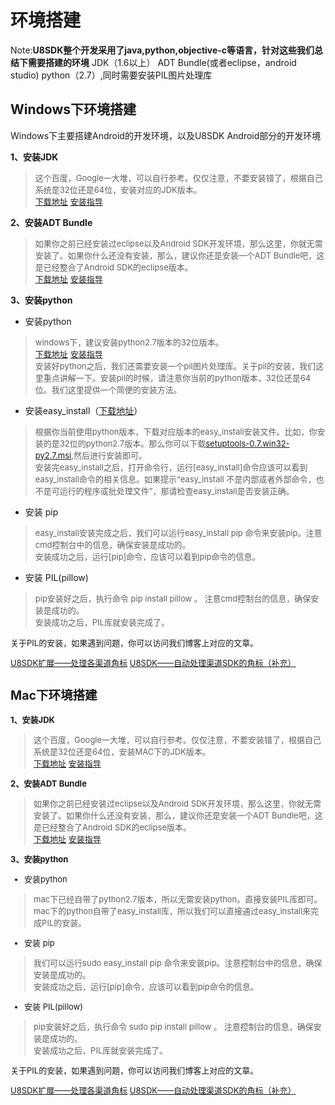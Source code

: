 环境搭建
======

Note:**U8SDK整个开发采用了java,python,objective-c等语言，针对这些我们总结下需要搭建的环境**
JDK（1.6以上）
ADT Bundle(或者eclipse，android studio)
python（2.7）,同时需要安装PIL图片处理库


Windows下环境搭建
-------

Windows下主要搭建Android的开发环境，以及U8SDK Android部分的开发环境

**1、安装JDK**

><font size=2>这个百度，Google一大堆，可以自行参考。仅仅注意，不要安装错了，根据自己系统是32位还是64位，安装对应的JDK版本。<br/></font>
><font size=2>[下载地址](http://www.oracle.com/technetwork/java/javase/downloads/index-jsp-138363.html)</font>
><font size=2>[安装指导](http://jingyan.baidu.com/article/b24f6c82c989da86bfe5dab2.html)</font>

**2、安装ADT Bundle**

><font size=2>如果你之前已经安装过eclipse以及Android SDK开发环境，那么这里，你就无需安装了。如果你什么还没有安装，那么，建议你还是安装一个ADT Bundle吧，这是已经整合了Android SDK的eclipse版本。<br/></font>
><font size=2>[下载地址](http://www.androiddevtools.cn/)</font>
><font size=2>[安装指导](http://blog.csdn.net/aizquan/article/details/8974750)</font>

**3、安装python**

* 安装python

><font size=2>windows下，建议安装python2.7版本的32位版本。</font><br/>
><font size=2>[下载地址](https://www.python.org/downloads/)</font>
><font size=2>[安装指导](http://jingyan.baidu.com/article/19192ad8399a62e53e5707e0.html)</font><br/>
><font size=2>安装好python之后，我们还需要安装一个pil图片处理库。关于pil的安装，我们这里重点讲解一下。安装pil的时候，请注意你当前的python版本，32位还是64位。我们这里提供一个简便的安装方法。</font>

* 安装easy_install（[下载地址](https://bitbucket.org/pypa/setuptools/downloads)）

><font size=2>根据你当前使用python版本，下载对应版本的easy_install安装文件。比如，你安装的是32位的python2.7版本。那么你可以下载[setuptools-0.7.win32-py2.7.msi](https://bitbucket.org/pypa/setuptools/downloads/setuptools-0.7.win32-py2.7.msi),然后进行安装即可。</font><br/>
><font size=2>安装完easy_install之后，打开命令行，运行[easy_install]命令应该可以看到easy_install命令的相关信息。如果提示“easy_install 不是内部或者外部命令，也不是可运行的程序或批处理文件”，那请检查easy_install是否安装正确。</font>


* 安装 pip

><font size=2>easy_install安装完成之后，我们可以运行easy_install pip 命令来安装pip。注意cmd控制台中的信息，确保安装是成功的。</font><br/>
><font size=2>安装成功之后，运行[pip]命令，应该可以看到pip命令的信息。</font>

* 安装 PIL(pillow)

><font size=2>pip安装好之后，执行命令 pip install pillow 。 注意cmd控制台的信息，确保安装是成功的。</font><br/>
><font size=2>安装成功之后，PIL库就安装完成了。

关于PIL的安装，如果遇到问题，你可以访问我们博客上对应的文章。

[U8SDK扩展——处理各渠道角标](http://www.uustory.com/?p=1666)
[U8SDK——自动处理渠道SDK的角标（补充）](http://www.uustory.com/?p=1778)


Mac下环境搭建
--------

**1、安装JDK**

><font size=2>这个百度，Google一大堆，可以自行参考。仅仅注意，不要安装错了，根据自己系统是32位还是64位，安装MAC下的JDK版本。</font><br/>
><font size=2>[下载地址](http://www.oracle.com/technetwork/java/javase/downloads/index-jsp-138363.html)</font>
><font size=2>[安装指导](http://blog.csdn.net/anialy/article/details/21195775)</font>

**2、安装ADT Bundle**

><font size=2>如果你之前已经安装过eclipse以及Android SDK开发环境，那么这里，你就无需安装了。如果你什么还没有安装，那么，建议你还是安装一个ADT Bundle吧，这是已经整合了Android SDK的eclipse版本。</font><br/>
><font size=2>[下载地址](http://www.androiddevtools.cn/)</font>
><font size=2>[安装指导](http://blog.csdn.net/wwj_748/article/details/44806253)</font>

**3、安装python**

* 安装python

><font size=2>mac下已经自带了python2.7版本，所以无需安装python。直接安装PIL库即可。mac下的python自带了easy_install库，所以我们可以直接通过easy_install来完成PIL的安装。</font>

* 安装 pip

><font size=2>我们可以运行sudo easy_install pip 命令来安装pip。注意控制台中的信息，确保安装是成功的。</font><br/>
><font size=2>安装成功之后，运行[pip]命令，应该可以看到pip命令的信息。</font>

* 安装 PIL(pillow)

><font size=2>pip安装好之后，执行命令 sudo pip install pillow 。 注意控制台的信息，确保安装是成功的。</font><br/>
><font size=2>安装成功之后，PIL库就安装完成了。</font>

关于PIL的安装，如果遇到问题，你可以访问我们博客上对应的文章。

[U8SDK扩展——处理各渠道角标](http://www.uustory.com/?p=1666)
[U8SDK——自动处理渠道SDK的角标（补充）](http://www.uustory.com/?p=1778)

